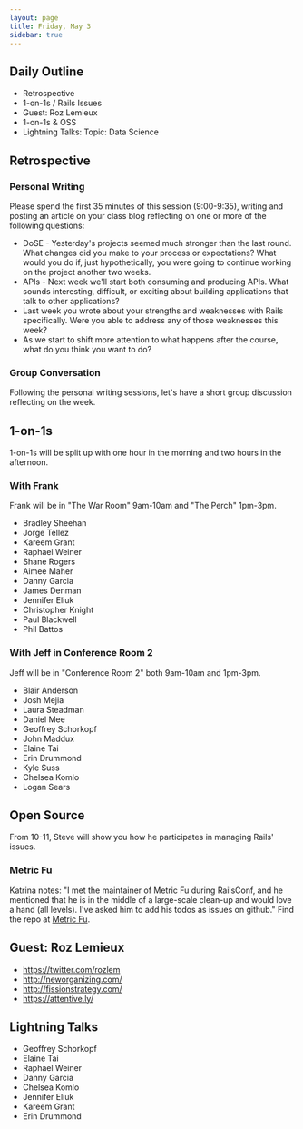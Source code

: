```yaml
---
layout: page
title: Friday, May 3
sidebar: true
---
```


## Daily Outline

* Retrospective
* 1-on-1s / Rails Issues
* Guest: Roz Lemieux
* 1-on-1s & OSS
* Lightning Talks: Topic: Data Science

## Retrospective

### Personal Writing

Please spend the first 35 minutes of this session (9:00-9:35), writing and posting an article on your class blog reflecting on one or more of the following questions:

* DoSE - Yesterday's projects seemed much stronger than the last round. What changes did you make to your process or expectations? What would you do if, just hypothetically, you were going to continue working on the project another two weeks.
* APIs - Next week we'll start both consuming and producing APIs. What sounds interesting, difficult, or exciting about building applications that talk to other applications?
* Last week you wrote about your strengths and weaknesses with Rails specifically. Were you able to address any of those weaknesses this week?
* As we start to shift more attention to what happens after the course, what do you think you want to do?

### Group Conversation

Following the personal writing sessions, let's have a short group discussion reflecting on the week.

## 1-on-1s

1-on-1s will be split up with one hour in the morning and two hours in the afternoon.

### With Frank

Frank will be in "The War Room" 9am-10am and "The Perch" 1pm-3pm.

* Bradley Sheehan
* Jorge Tellez
* Kareem Grant
* Raphael Weiner
* Shane Rogers
* Aimee Maher
* Danny Garcia
* James Denman
* Jennifer Eliuk
* Christopher Knight
* Paul Blackwell
* Phil Battos

### With Jeff in Conference Room 2

Jeff will be in "Conference Room 2" both 9am-10am and 1pm-3pm.

* Blair Anderson
* Josh Mejia
* Laura Steadman
* Daniel Mee
* Geoffrey Schorkopf
* John Maddux
* Elaine Tai
* Erin Drummond
* Kyle Suss
* Chelsea Komlo
* Logan Sears

## Open Source

From 10-11, Steve will show you how he participates in managing Rails' issues.

### Metric Fu

Katrina notes: "I met the maintainer of Metric Fu during RailsConf, and he mentioned that he is in the middle of a large-scale clean-up and would love a hand (all levels). I've asked him to add his todos as issues on github." Find the repo at [Metric Fu](https://github.com/metricfu/metric_fu).  

## Guest: Roz Lemieux

* https://twitter.com/rozlem
* http://neworganizing.com/
* http://fissionstrategy.com/
* https://attentive.ly/

## Lightning Talks

* Geoffrey Schorkopf
* Elaine Tai
* Raphael Weiner
* Danny Garcia
* Chelsea Komlo
* Jennifer Eliuk
* Kareem Grant
* Erin Drummond
